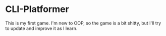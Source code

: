 # CLI-Platformer
This is my first game. I'm new to OOP, so the game is a bit shitty, but I'll try to update and improve it as I learn.
